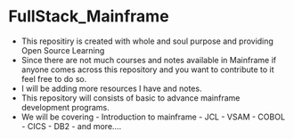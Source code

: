 # FullStack_Mainframe

- This repositiry is created with whole and soul purpose and providing Open Source Learning 
- Since there are not much courses and notes available in Mainframe if anyone comes across this repository 
  and you want to contribute to it feel free to do so.
- I will be adding more resources I have and notes.
- This repository will consists of basic to advance mainframe development programs.
- We will be covering 
      - Introduction to mainframe
      - JCL
      - VSAM
      - COBOL
      - CICS
      - DB2
      - and more....
